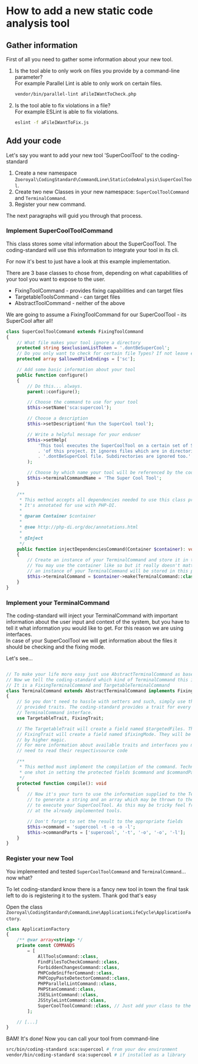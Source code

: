 # How to add a new static code analysis tool

## Gather information

First of all you need to gather some information about your new tool.

1. Is the tool able to only work on files you provide by a command-line
   parameter? \
   For example Parallel Lint is able to only work on certain files.
   ```bash
   vendor/bin/parallel-lint aFileIWantToCheck.php
   ```
2. Is the tool able to fix violations in a file? \
   For example ESLint is able to fix violations.
   ```bash
   eslint -f aFileIWantToFix.js
   ```

## Add your code

Let's say you want to add your new tool 'SuperCoolTool' to the coding-standard

1. Create a new namespace
   `Zooroyal\CodingStandard\CommandLine\StaticCodeAnalysis\SuperCoolTool`.
2. Create two new Classes in your new namespace: `SuperCoolToolCommand` and `TerminalCommand`.
3. Register your new command.

The next paragraphs will guid you through that process.

### Implement SuperCoolToolCommand

This class stores some vital information about the SuperCoolTool. The
coding-standard will use this information to integrate your tool in its cli.

For now it's best to just have a look at this example implementation.

There are 3 base classes to chose from, depending on what capabilities of
your tool you want to expose to the user.

* FixingToolCommand  - provides fixing capabilities and can target files
* TargetableToolsCommand - can target files
* AbstractToolCommand - neither of the above

We are going to assume a FixingToolCommand for our SuperCoolTool - its SuperCool after all!

```php
class SuperCoolToolCommand extends FixingToolCommand
{
    // What file makes your tool ignore a directory
    protected string $exclusionListToken = '.dontBeSuperCool';
    // Do you only want to check for certain file Types? If not leave empty
    protected array $allowedFileEndings = ['sc'];

    // Add some basic information about your tool
    public function configure()
    {
        // Do this... always.
        parent::configure();

        // Choose the command to use for your tool
        $this->setName('sca:supercool');

        // Choose a description
        $this->setDescription('Run the SuperCool tool');

        // Write a helpful message for your enduser
        $this->setHelp(
            'This tool executes the SuperCoolTool on a certain set of SC files '
            . 'of this project. It ignores files which are in directories with a '
            . '.dontBeSuperCool file. Subdirectories are ignored too.'
        );

        // Choose by which name your tool will be referenced by the coding-standard
        $this->terminalCommandName = 'The Super Cool Tool';
    }

    /**
     * This method accepts all dependencies needed to use this class properly.
     * It's annotated for use with PHP-DI.
     *
     * @param Container $container
     *
     * @see http://php-di.org/doc/annotations.html
     *
     * @Inject
     */
    public function injectDependenciesCommand(Container $container): void
    {
        // Create an instance of your TerminalCommand and store it in this property.
        // You may use the container like so but it really doesn't matter as long as
        // an instance of your TerminalCommand will be stored in this property
        $this->terminalCommand = $container->make(TerminalCommand::class);
    }
}

```

### Implement your TerminalCommand

The coding-standard will inject your TerminalCommand with important
information about the user input and context of the system, but you have to tell it what information you would like to get. For this reason we are using interfaces. \
In case of your SuperCoolTool we will get information about the files it
should be checking and the fixing mode.

Let's see...
```php

// To make your life more easy just use AbstractTerminalCommand as base for your new class.
// Now we tell the coding-standard which kind of TerminalCommand this is.
// It is a FixingTerminalCommand and TargetableTerminalCommand
class TerminalCommand extends AbstractTerminalCommand implements FixingTerminalCommand, TargetableTerminalCommand
{
    // So you don't need to hassle with setters and such, simply use the
    // provided traits. The coding-standard provides a trait for every
    // TerminalCommand interface.
    use TargetableTrait, FixingTrait;

    // The TargetableTrait will create a field named $targetedFiles. The
    // FixingTrait will create a field named $fixingMode. They will be set
    // by higher magic.
    // For more information about available traits and interfaces you may
    // need to read their respectivsource code

    /**
     * This method must implement the compilation of the command. Technically it has
     * one shot in setting the protected fields $command and $commandParts.
     */
    protected function compile(): void
    {
        // Now it's your turn to use the information supplied to the TerminalCommand
        // to generate a string and an array which may be thrown to the command line
        // to execute your SuperCoolTool. As this may be tricky feel free to have a look
        // at the already implemented tools.

        // Don't forget to set the result to the appropriate fields
        $this->command = 'supercool -t -o -o -l';
        $this->commandParts = ['supercool', '-t', '-o', '-o', '-l'];
    }
}
```

### Register your new Tool

You implemented and tested `SuperCoolToolCommand` and `TerminalCommand`... now what?

To let coding-standard know there is a fancy new tool in town the final task left to do is registering it to the system. Thank god that's easy

Open the class `Zooroyal\CodingStandard\CommandLine\ApplicationLifeCycle\ApplicationFactory`.

```php
class ApplicationFactory
{
    /** @var array<string> */
    private const COMMANDS
        = [
            AllToolsCommand::class,
            FindFilesToCheckCommand::class,
            ForbiddenChangesCommand::class,
            PHPCodeSnifferCommand::class,
            PHPCopyPasteDetectorCommand::class,
            PHPParallelLintCommand::class,
            PHPStanCommand::class,
            JSESLintCommand::class,
            JSStyleLintCommand::class,
            SuperCoolToolCommand::class, // Just add your class to the list
        ];

    // [...]
}
```

BAM! It's done! Now you can call your tool from command-line
```bash
src/bin/coding-standard sca:supercool # from your dev environment
vendor/bin/coding-standard sca:supercool # if installed as a library
```
